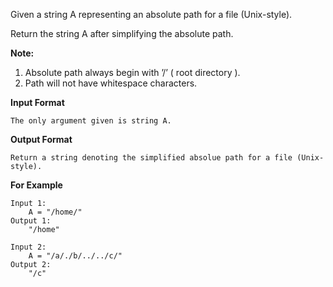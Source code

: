 Given a string A representing an absolute path for a file (Unix-style).

Return the string A after simplifying the absolute path.

**Note:**

1. Absolute path always begin with ’/’ ( root directory ).
2. Path will not have whitespace characters.



**Input Format**
```
The only argument given is string A.
```
**Output Format**
```
Return a string denoting the simplified absolue path for a file (Unix-style).
```
**For Example**
```
Input 1:
    A = "/home/"
Output 1:
    "/home"

Input 2:
    A = "/a/./b/../../c/"
Output 2:
    "/c"
```
